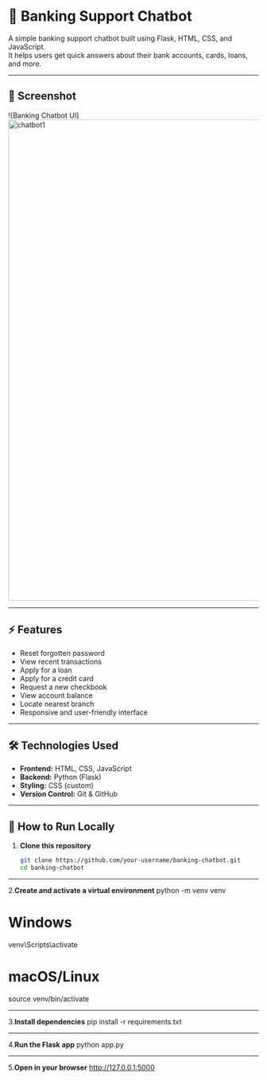 # 💬 Banking Support Chatbot

A simple banking support chatbot built using Flask, HTML, CSS, and JavaScript.  
It helps users get quick answers about their bank accounts, cards, loans, and more.

---

## 📸 Screenshot

![Banking Chatbot UI]
<img width="1912" height="967" alt="chatbot1" src="https://github.com/user-attachments/assets/41d36953-e6bc-48dc-bcf2-61aad4622f1c" />


---

## ⚡ Features

- Reset forgotten password  
- View recent transactions  
- Apply for a loan  
- Apply for a credit card  
- Request a new checkbook  
- View account balance  
- Locate nearest branch  
- Responsive and user-friendly interface

---

## 🛠️ Technologies Used

- **Frontend:** HTML, CSS, JavaScript  
- **Backend:** Python (Flask)  
- **Styling:** CSS (custom)  
- **Version Control:** Git & GitHub

---

## 🚀 How to Run Locally

1. **Clone this repository**
   ```bash
   git clone https://github.com/your-username/banking-chatbot.git
   cd banking-chatbot
   
---
   
2.**Create and activate a virtual environment**
python -m venv venv
# Windows
venv\Scripts\activate
# macOS/Linux
source venv/bin/activate

---

3.**Install dependencies**
pip install -r requirements.txt

---

4.**Run the Flask app**
python app.py

---

5.**Open in your browser**
http://127.0.0.1:5000
